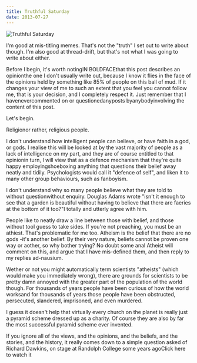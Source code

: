 ```yaml
---
title: Truthful Saturday
date: 2013-07-27
---
```


![Truthful Saturday](https://source.unsplash.com/FHnnjk1Yj7Y/1600x900)

I'm good at mis-titling memes. That's not the "truth" I set out to write about though. I'm also good at thread-drift, but that's not what I was going to write about either.

Before I begin, it's worth notingIN BOLDFACEthat this post describes an opinionthe one I don't usually write out, because I know it flies in the face of the opinions held by something like 85% of people on this ball of mud. If it changes your view of me to such an extent that you feel you cannot follow me, that is your decision, and I completely respect it. Just remember that I havenevercommented on or questionedanyposts byanybodyinvolving the content of this post.

Let's begin.

Religionor rather, religious people.

I don't understand how intelligent people can believe, or have faith in a god, or gods. I realise this will be looked at by the vast majority of people as a lack of intelligence on my part, and they are of course entitled to that opinionin turn, I will view that as a defence mechanism that they're quite happy employingshoeboxing anything that questions their belief away neatly and tidily. Psychologists would call it "defence of self", and liken it to many other group behaviours, such as fanboyism.

I don't understand why so many people believe what they are told to without questionwithout enquiry. Douglas Adams wrote "isn't it enough to see that a garden is beautiful without having to believe that there are faeries at the bottom of it too?"I totally and utterly agree with him.

People like to neatly draw a line between those with belief, and those without tooI guess to take sides. If you're not preaching, you must be an athiest. That's problematic for me too. Atheism is the belief that there are no gods -it's another belief. By their very nature, beliefs cannot be proven one way or aother, so why bother trying? No doubt some anal Atheist will comment on this, and argue that I have mis-defined them, and then reply to my replies ad-nausium.

Wether or not you might automatically term scientists "atheists" (which would make you immediately wrong), there are grounds for scientists to be pretty damn annoyed with the greater part of the population of the world though. For thousands of years people have been curious of how the world worksand for thousands of years those people have been obstructed, persecuted, slandered, imprisoned, and even murdered.

I guess it doesn't help that virtually every church on the planet is really just a pyramid scheme dressed up as a charity. Of course they are also by far the most successful pyramid scheme ever invented.

If you ignore all of the views, and the opinions, and the beliefs, and the stories, and the history, it really comes down to a simple question asked of Richard Dawkins, on stage at Randolph College some years agoClick here to watch it